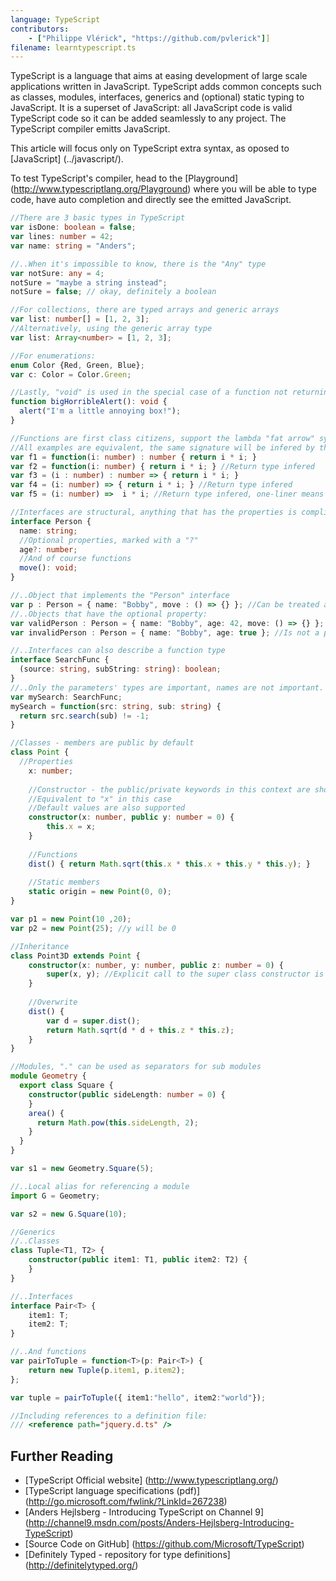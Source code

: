 ```yaml
---
language: TypeScript
contributors:
    - ["Philippe Vlérick", "https://github.com/pvlerick"]]
filename: learntypescript.ts
---
```


TypeScript is a language that aims at easing development of large scale applications written in JavaScript.
TypeScript adds common concepts such as classes, modules, interfaces, generics and (optional) static typing to JavaScript.
It is a superset of JavaScript: all JavaScript code is valid TypeScript code so it can be added seamlessly to any project. The TypeScript compiler emitts JavaScript.

This article will focus only on TypeScript extra syntax, as oposed to [JavaScript] (../javascript/).

To test TypeScript's compiler, head to the [Playground] (http://www.typescriptlang.org/Playground) where you will be able to type code, have auto completion and directly see the emitted JavaScript.

```ts
//There are 3 basic types in TypeScript
var isDone: boolean = false;
var lines: number = 42;
var name: string = "Anders";

//..When it's impossible to know, there is the "Any" type
var notSure: any = 4;
notSure = "maybe a string instead";
notSure = false; // okay, definitely a boolean

//For collections, there are typed arrays and generic arrays
var list: number[] = [1, 2, 3];
//Alternatively, using the generic array type
var list: Array<number> = [1, 2, 3];

//For enumerations:
enum Color {Red, Green, Blue};
var c: Color = Color.Green;

//Lastly, "void" is used in the special case of a function not returning anything
function bigHorribleAlert(): void {
  alert("I'm a little annoying box!");
}

//Functions are first class citizens, support the lambda "fat arrow" syntax and use type inference
//All examples are equivalent, the same signature will be infered by the compiler, and same JavaScript will be emitted
var f1 = function(i: number) : number { return i * i; }
var f2 = function(i: number) { return i * i; } //Return type infered
var f3 = (i : number) : number => { return i * i; }
var f4 = (i: number) => { return i * i; } //Return type infered
var f5 = (i: number) =>  i * i; //Return type infered, one-liner means no return keyword needed

//Interfaces are structural, anything that has the properties is compliant with the interface (duck typing)
interface Person {
  name: string;
  //Optional properties, marked with a "?"
  age?: number;
  //And of course functions
  move(): void;
}

//..Object that implements the "Person" interface
var p : Person = { name: "Bobby", move : () => {} }; //Can be treated as a Person since it has the name and age properties
//..Objects that have the optional property:
var validPerson : Person = { name: "Bobby", age: 42, move: () => {} };
var invalidPerson : Person = { name: "Bobby", age: true }; //Is not a person because age is not a number

//..Interfaces can also describe a function type
interface SearchFunc {
  (source: string, subString: string): boolean;
}
//..Only the parameters' types are important, names are not important.
var mySearch: SearchFunc;
mySearch = function(src: string, sub: string) {
  return src.search(sub) != -1;
}

//Classes - members are public by default
class Point {
  //Properties
	x: number;
	
	//Constructor - the public/private keywords in this context are shortcuts to generate the code for a property
	//Equivalent to "x" in this case
	//Default values are also supported
	constructor(x: number, public y: number = 0) {
		this.x = x;
	}
	
	//Functions
	dist() { return Math.sqrt(this.x * this.x + this.y * this.y); }
	
	//Static members
	static origin = new Point(0, 0);
}

var p1 = new Point(10 ,20);
var p2 = new Point(25); //y will be 0

//Inheritance
class Point3D extends Point {
	constructor(x: number, y: number, public z: number = 0) {
		super(x, y); //Explicit call to the super class constructor is mandatory
	}
	
	//Overwrite
	dist() {
		var d = super.dist();
		return Math.sqrt(d * d + this.z * this.z);
	}
}

//Modules, "." can be used as separators for sub modules
module Geometry {
  export class Square {
    constructor(public sideLength: number = 0) {
    }
    area() {
      return Math.pow(this.sideLength, 2);
    }
  }
}

var s1 = new Geometry.Square(5);

//..Local alias for referencing a module
import G = Geometry;

var s2 = new G.Square(10);

//Generics
//..Classes
class Tuple<T1, T2> {
    constructor(public item1: T1, public item2: T2) {
    }
}

//..Interfaces
interface Pair<T> {
	item1: T;
	item2: T;
}

//..And functions
var pairToTuple = function<T>(p: Pair<T>) {
	return new Tuple(p.item1, p.item2);
};

var tuple = pairToTuple({ item1:"hello", item2:"world"});

//Including references to a definition file:
/// <reference path="jquery.d.ts" />

```

## Further Reading
 * [TypeScript Official website] (http://www.typescriptlang.org/)
 * [TypeScript language specifications (pdf)] (http://go.microsoft.com/fwlink/?LinkId=267238)
 * [Anders Hejlsberg - Introducing TypeScript on Channel 9] (http://channel9.msdn.com/posts/Anders-Hejlsberg-Introducing-TypeScript)
 * [Source Code on GitHub] (https://github.com/Microsoft/TypeScript)
 * [Definitely Typed - repository for type definitions] (http://definitelytyped.org/)
